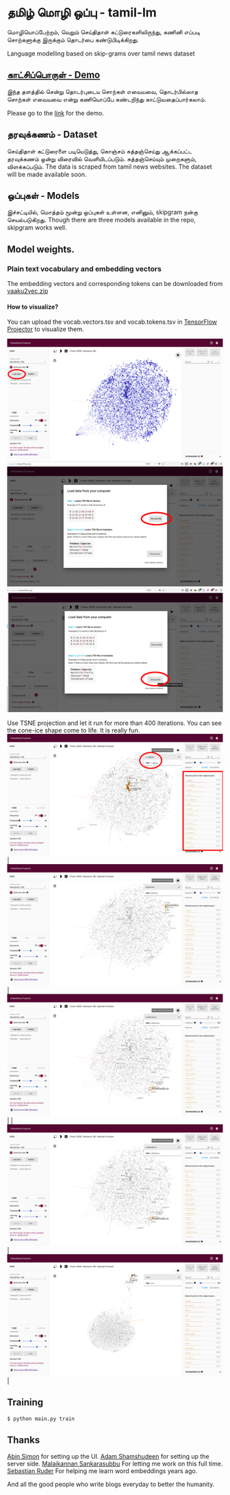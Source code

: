 # தமிழ் மொழி ஒப்பு - tamil-lm
மொழியொப்பேற்றம், வெறும் செய்திதாள் கட்டுரைகளிலிருந்து, கணினி எப்படி சொற்களுக்கு இருக்கும் தொடர்பை கண்டுபிடிக்கிறது.

Language modelling based on skip-grams over tamil news dataset

## [காட்சிப்பொருள் - Demo](http://w2v.kaatchi.cheyyarivu.org/)
இந்த தளத்தில் சென்று தொடர்புடைய சொற்கள் எவையவை, தொடர்பில்லாத சொற்கள் எவையவை என்று கணியொப்பே கண்டறிந்து காட்டுவதைப்பார்கலாம்.

Please go to the [link](http://w2v.kaatchi.cheyyarivu.org/) for the demo.

## தரவுக்கணம் - Dataset
செய்திதாள் கட்டுரைளை படியெடுத்து, கொஞ்சம் சுத்தஞ்செய்து ஆக்கப்பட்ட தரவுக்கணம் ஒன்று விரைவில் வெளியிடப்படும். சுத்தஞ்செய்யும் முறைகளும், விளக்கப்படும்.
The data is scraped from tamil news websites. The dataset will be made available soon. 

## ஒப்புகள் - Models
இச்சட்டியில், மொத்தம் மூன்று ஒப்புகள் உள்ளன, எனினும், skipgram நன்கு செயல்படுகிறது. 
Though there are three models available in the repo, skipgram works well.

## Model weights.
### Plain text vocabulary and embedding vectors
The embedding vectors and corresponding tokens can be downloaded from [vaaku2vec.zip](https://drive.google.com/open?id=1G3FM2paj9JaX-zsg0yDWxAHGrlxnjROy)

#### How to visualize?
You can upload the vocab.vectors.tsv and vocab.tokens.tsv in [TensorFlow Projector](projector.tensorflow.org) to visualize them. 

 ![](assets/images/upload_data.png)
 ![](assets/images/upload_vector.png)
 ![](assets/images/upload_tokens.png)

Use TSNE projection and let it run for more than 400 iterations. You can see the cone-ice shape come to life. It is really fun. 
![](assets/images/closest_words.png) 
|![](assets/images/sample1.png) | ![](assets/images/sample2.png) |
|![](assets/images/sample2.png) | ![](assets/images/sample4.png) |

## Training
    $ python main.py train
  
## Thanks
[Abin Simon](github.com/meain) for setting up the UI.
[Adam Shamshudeen](github.com/adamshamsudeen) for setting up the server side.
[Malaikannan Sankarasubbu](github.com/malaikannan) For letting me work on this full time.
[Sebastian Ruder](github.com/sebastianruder) For helping me learn word embeddings years ago.

And all the good people who write blogs everyday to better the humanity.
